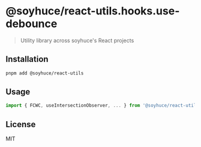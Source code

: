 # @soyhuce/react-utils.hooks.use-debounce

> Utility library across soyhuce's React projects

## Installation

```bash
pnpm add @soyhuce/react-utils
```

## Usage

```js
import { FCWC, useIntersectionObserver, ... } from '@soyhuce/react-utils'
```

## License
MIT
